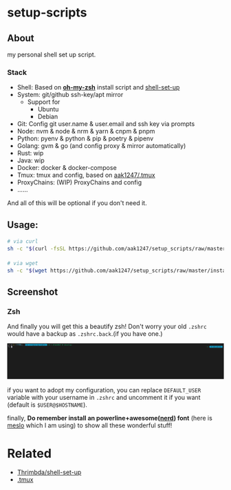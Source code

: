 # setup-scripts

## About 
my personal shell set up script.

### Stack

- Shell: Based on **[oh-my-zsh](https://ohmyz.sh/)** install script and [shell-set-up](https://github.com/Thrimbda/shell-set-up)
- System: git/github ssh-key/apt mirror
  - Support for 
    - Ubuntu
    - Debian
- Git: Config git user.name & user.email and ssh key via prompts
- Node: nvm & node & nrm & yarn & cnpm & pnpm
- Python: pyenv & python & pip & poetry & pipenv
- Golang: gvm & go (and config proxy & mirror automatically)
- Rust: wip
- Java: wip
- Docker: docker & docker-compose
- Tmux: tmux and config, based on [aak1247/.tmux](https://github.com/aak1247/.tmux)
- ProxyChains: (WIP) ProxyChains and config
- ......

And all of this will be optional if you don't need it.

## Usage:

```bash
# via curl
sh -c "$(curl -fsSL https://github.com/aak1247/setup_scripts/raw/master/install.sh)"

# via wget
sh -c "$(wget https://github.com/aak1247/setup_scripts/raw/master/install.sh -O -)"
```

## Screenshot
### Zsh
And finally you will get this a beautify zsh! Don't worry your old `.zshrc` would have a backup as `.zshrc.back`.(if you have one.)

![screen-shot](./screenshot/zsh.png)

if you want to adopt my configuration, you can replace `DEFAULT_USER` variable with your username in `.zshrc` and uncomment it if you want (default is `$USER@$HOSTNAME`).

finally, **Do remember install an powerline+awesome([nerd](https://github.com/ryanoasis/nerd-fonts)) font** (here is [meslo](https://github.com/aak1247/setup-scripts/raw/master/font/Meslo%20LG%20M%20Regular%20Nerd%20Font%20Complete.otf) which I am using) to show all these wonderful stuff!

# Related 

- [Thrimbda/shell-set-up](https://github.com/Thrimbda/shell-set-up)
- [.tmux](https://github.com/aak1247/.tmux)